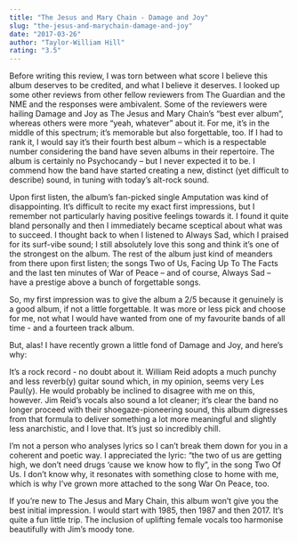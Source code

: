 ```yaml
---
title: "The Jesus and Mary Chain - Damage and Joy"
slug: "the-jesus-and-marychain-damage-and-joy"
date: "2017-03-26"
author: "Taylor-William Hill"
rating: "3.5"
---
```


Before writing this review, I was torn between what score I believe this album deserves to be credited, and what I believe it deserves. I looked up some other reviews from other fellow reviewers from The Guardian and the NME and the responses were ambivalent. Some of the reviewers were hailing Damage and Joy as The Jesus and Mary Chain’s “best ever album”, whereas others were more “yeah, whatever” about it. For me, it’s in the middle of this spectrum; it’s memorable but also forgettable, too. If I had to rank it, I would say it’s their fourth best album – which is a respectable number considering the band have seven albums in their repertoire. The album is certainly no Psychocandy – but I never expected it to be. I commend how the band have started creating a new, distinct (yet difficult to describe) sound, in tuning with today’s alt-rock sound.

Upon first listen, the album’s fan-picked single Amputation was kind of disappointing. It’s difficult to recite my exact first impressions, but I remember not particularly having positive feelings towards it. I found it quite bland personally and then I immediately became sceptical about what was to succeed. I thought back to when I listened to Always Sad, which I praised for its surf-vibe sound; I still absolutely love this song and think it’s one of the strongest on the album. The rest of the album just kind of meanders from there upon first listen; the songs Two of Us, Facing Up To The Facts and the last ten minutes of War of Peace – and of course, Always Sad – have a prestige above a bunch of forgettable songs.

So, my first impression was to give the album a 2/5 because it genuinely is a good album, if not a little forgettable. It was more or less pick and choose for me, not what I would have wanted from one of my favourite bands of all time - and a fourteen track album.

But, alas! I have recently grown a little fond of Damage and Joy, and here’s why:

It’s a rock record - no doubt about it. William Reid adopts a much punchy and less reverb(y) guitar sound which, in my opinion, seems very Les Paul(y). He would probably be inclined to disagree with me on this, however. Jim Reid’s vocals also sound a lot cleaner; it’s clear the band no longer proceed with their shoegaze-pioneering sound, this album digresses from that formula to deliver something a lot more meaningful and slightly less anarchistic, and I love that. It’s just so incredibly chill.

I’m not a person who analyses lyrics so I can’t break them down for you in a coherent and poetic way. I appreciated the lyric: “the two of us are getting high, we don’t need drugs ‘cause we know how to fly”, in the song Two Of Us. I don’t know why, it resonates with something close to home with me, which is why I’ve grown more attached to the song War On Peace, too.

If you’re new to The Jesus and Mary Chain, this album won’t give you the best initial impression. I would start with 1985, then 1987 and then 2017. It’s quite a fun little trip. The inclusion of uplifting female vocals too harmonise beautifully with Jim’s moody tone.
